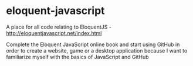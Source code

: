 # eloquent-javascript
A place for all code relating to EloquentJS - http://eloquentjavascript.net/index.html

Complete the Eloquent JavaScript online book and start using GitHub in order to create a website, 
game or a desktop application because I want to familiarize myself with the basics of JavaScript and GitHub